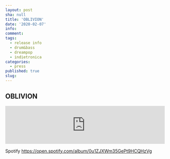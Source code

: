 ```yaml
---
layout: post
sha: null
title: 'OBLIVION'
date: '2020-02-07'
info: 
comment: 
tags:
  - release info
  - drum&bass
  - dreampop
  - indietronica
categories:
  - press
published: true
slug: 
---
```


## OBLIVION

<iframe style="border: 0; width: 100%; height: 120px;" src="https://bandcamp.com/EmbeddedPlayer/album=219194279/size=large/bgcol=333333/linkcol=e99708/tracklist=false/artwork=small/transparent=true/" seamless><a href="https://sparkdnb.bandcamp.com/album/oblivion">OBLIVION by SFSQ</a></iframe>


Spotify
https://open.spotify.com/album/0u1ZJXWm35GePt9HCQHzVg